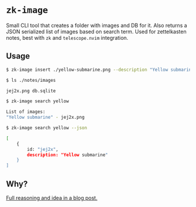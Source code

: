 # `zk-image`

Small CLI tool that creates a folder with images and DB for it. Also returns a JSON serialized
list of images based on search term. Used for zettelkasten notes, best with
`zk` and `telescope.nvim` integration.

## Usage

```sh
$ zk-image insert ./yellow-submarine.png --description "Yellow submarine"

$ ls ./notes/images

jej2x.png db.sqlite

$ zk-image search yellow

List of images:
"Yellow submarine" - jej2x.png

$ zk-image search yellow --json

[
    {
        id: "jej2x",
        description: "Yellow submarine"
    }
]
```

## Why?

[Full reasoning and idea in a blog post.](https://example.org)
